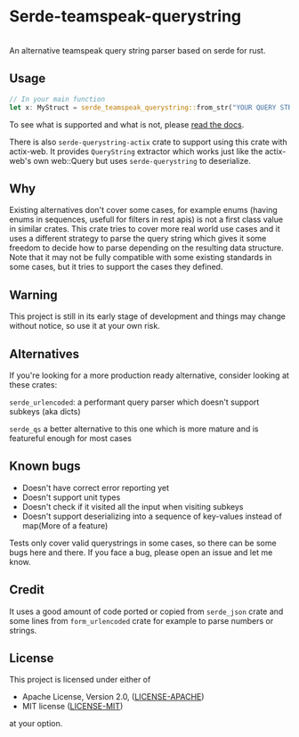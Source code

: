 # Serde-teamspeak-querystring

<br>
An alternative teamspeak query string parser based on serde for rust.


## Usage

```rust
// In your main function
let x: MyStruct = serde_teamspeak_querystring::from_str("YOUR QUERY STRING");
```

To see what is supported and what is not, please [read the docs](https://docs.rs/serde-querystring).

There is also `serde-querystring-actix` crate to support using this crate with actix-web. It provides `QueryString` extractor which works just like the actix-web's own web::Query but uses `serde-querystring` to deserialize.

## Why

Existing alternatives don't cover some cases, for example enums (having enums in sequences, usefull for filters in rest apis) is not a first class value in similar crates. This crate tries to cover more real world use cases and it uses a different strategy to parse the query string which gives it some freedom to decide how to parse depending on the resulting data structure. Note that it may not be fully compatible with some existing standards in some cases, but it tries to support the cases they defined.

## Warning

This project is still in its early stage of development and things may change without notice, so use it at your own risk.

## Alternatives

If you're looking for a more production ready alternative, consider looking at these crates:

`serde_urlencoded`: a performant query parser which doesn't support subkeys (aka dicts)

`serde_qs` a better alternative to this one which is more mature and is featureful enough for most cases

## Known bugs

- Doesn't have correct error reporting yet
- Doesn't support unit types
- Doesn't check if it visited all the input when visiting subkeys
- Doesn't support deserializing into a sequence of key-values instead of map(More of a feature)

Tests only cover valid querystrings in some cases, so there can be some bugs here and there. If you face a bug, please open an issue and let me know.

## Credit

It uses a good amount of code ported or copied from `serde_json` crate and some lines from `form_urlencoded` crate for example to parse numbers or strings.

## License

This project is licensed under either of

- Apache License, Version 2.0, ([LICENSE-APACHE](LICENSE-APACHE))
- MIT license ([LICENSE-MIT](LICENSE-MIT))

at your option.
